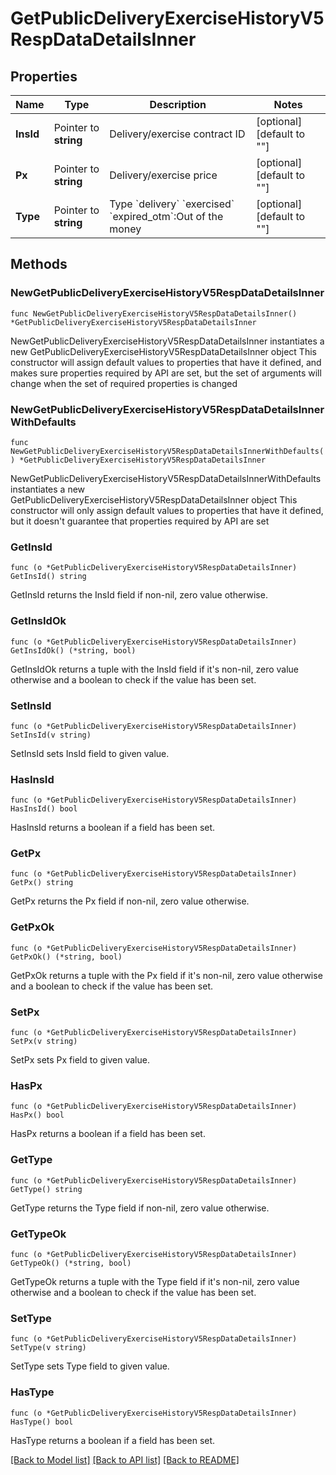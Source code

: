 # GetPublicDeliveryExerciseHistoryV5RespDataDetailsInner

## Properties

Name | Type | Description | Notes
------------ | ------------- | ------------- | -------------
**InsId** | Pointer to **string** | Delivery/exercise contract ID | [optional] [default to ""]
**Px** | Pointer to **string** | Delivery/exercise price | [optional] [default to ""]
**Type** | Pointer to **string** | Type    &#x60;delivery&#x60;   &#x60;exercised&#x60;   &#x60;expired_otm&#x60;:Out of the money | [optional] [default to ""]

## Methods

### NewGetPublicDeliveryExerciseHistoryV5RespDataDetailsInner

`func NewGetPublicDeliveryExerciseHistoryV5RespDataDetailsInner() *GetPublicDeliveryExerciseHistoryV5RespDataDetailsInner`

NewGetPublicDeliveryExerciseHistoryV5RespDataDetailsInner instantiates a new GetPublicDeliveryExerciseHistoryV5RespDataDetailsInner object
This constructor will assign default values to properties that have it defined,
and makes sure properties required by API are set, but the set of arguments
will change when the set of required properties is changed

### NewGetPublicDeliveryExerciseHistoryV5RespDataDetailsInnerWithDefaults

`func NewGetPublicDeliveryExerciseHistoryV5RespDataDetailsInnerWithDefaults() *GetPublicDeliveryExerciseHistoryV5RespDataDetailsInner`

NewGetPublicDeliveryExerciseHistoryV5RespDataDetailsInnerWithDefaults instantiates a new GetPublicDeliveryExerciseHistoryV5RespDataDetailsInner object
This constructor will only assign default values to properties that have it defined,
but it doesn't guarantee that properties required by API are set

### GetInsId

`func (o *GetPublicDeliveryExerciseHistoryV5RespDataDetailsInner) GetInsId() string`

GetInsId returns the InsId field if non-nil, zero value otherwise.

### GetInsIdOk

`func (o *GetPublicDeliveryExerciseHistoryV5RespDataDetailsInner) GetInsIdOk() (*string, bool)`

GetInsIdOk returns a tuple with the InsId field if it's non-nil, zero value otherwise
and a boolean to check if the value has been set.

### SetInsId

`func (o *GetPublicDeliveryExerciseHistoryV5RespDataDetailsInner) SetInsId(v string)`

SetInsId sets InsId field to given value.

### HasInsId

`func (o *GetPublicDeliveryExerciseHistoryV5RespDataDetailsInner) HasInsId() bool`

HasInsId returns a boolean if a field has been set.

### GetPx

`func (o *GetPublicDeliveryExerciseHistoryV5RespDataDetailsInner) GetPx() string`

GetPx returns the Px field if non-nil, zero value otherwise.

### GetPxOk

`func (o *GetPublicDeliveryExerciseHistoryV5RespDataDetailsInner) GetPxOk() (*string, bool)`

GetPxOk returns a tuple with the Px field if it's non-nil, zero value otherwise
and a boolean to check if the value has been set.

### SetPx

`func (o *GetPublicDeliveryExerciseHistoryV5RespDataDetailsInner) SetPx(v string)`

SetPx sets Px field to given value.

### HasPx

`func (o *GetPublicDeliveryExerciseHistoryV5RespDataDetailsInner) HasPx() bool`

HasPx returns a boolean if a field has been set.

### GetType

`func (o *GetPublicDeliveryExerciseHistoryV5RespDataDetailsInner) GetType() string`

GetType returns the Type field if non-nil, zero value otherwise.

### GetTypeOk

`func (o *GetPublicDeliveryExerciseHistoryV5RespDataDetailsInner) GetTypeOk() (*string, bool)`

GetTypeOk returns a tuple with the Type field if it's non-nil, zero value otherwise
and a boolean to check if the value has been set.

### SetType

`func (o *GetPublicDeliveryExerciseHistoryV5RespDataDetailsInner) SetType(v string)`

SetType sets Type field to given value.

### HasType

`func (o *GetPublicDeliveryExerciseHistoryV5RespDataDetailsInner) HasType() bool`

HasType returns a boolean if a field has been set.


[[Back to Model list]](../README.md#documentation-for-models) [[Back to API list]](../README.md#documentation-for-api-endpoints) [[Back to README]](../README.md)


